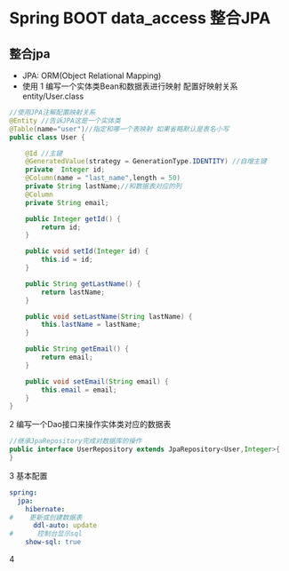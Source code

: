 # Spring BOOT data_access 整合JPA

## 整合jpa

- JPA: ORM(Object Relational Mapping)
- 使用
 1 编写一个实体类Bean和数据表进行映射 配置好映射关系 entity/User.class
```java
//使用JPA注解配置映射关系
@Entity //告诉JPA这是一个实体类
@Table(name="user")//指定和哪一个表映射 如果省略默认是表名小写
public class User {

    @Id //主键
    @GeneratedValue(strategy = GenerationType.IDENTITY) //自增主键
    private  Integer id;
    @Column(name = "last_name",length = 50)
    private String lastName;//和数据表对应的列
    @Column
    private String email;

    public Integer getId() {
        return id;
    }

    public void setId(Integer id) {
        this.id = id;
    }

    public String getLastName() {
        return lastName;
    }

    public void setLastName(String lastName) {
        this.lastName = lastName;
    }

    public String getEmail() {
        return email;
    }

    public void setEmail(String email) {
        this.email = email;
    }
}
```
 2 编写一个Dao接口来操作实体类对应的数据表
```java
//继承JpaRepository完成对数据库的操作
public interface UserRepository extends JpaRepository<User,Integer>{
}
```
 3 基本配置
```yaml
spring:
  jpa:
    hibernate:
#    更新或创建数据表
      ddl-auto: update
#      控制台显示sql
    show-sql: true
```
 4 
 
